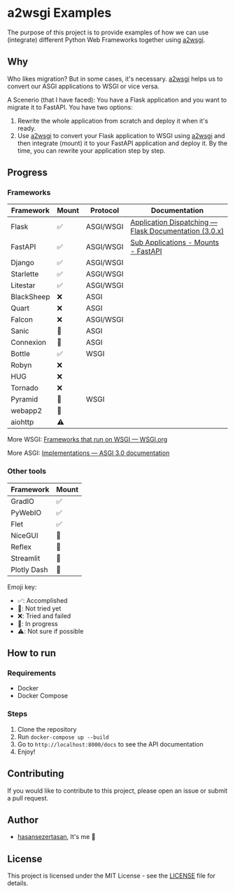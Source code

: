 # a2wsgi Examples

The purpose of this project is to provide examples of how we can use (integrate) different Python Web Frameworks together using [a2wsgi][a2wsgi].

## Why

Who likes migration? But in some cases, it's necessary. [a2wsgi] helps us to convert our ASGI applications to WSGI or vice versa.

A Scenerio (that I have faced): You have a Flask application and you want to migrate it to FastAPI. You have two options:

1. Rewrite the whole application from scratch and deploy it when it's ready.
2. Use [a2wsgi] to convert your Flask application to WSGI using [a2wsgi] and then integrate (mount) it to your FastAPI application and deploy it. By the time, you can rewrite your application step by step.

## Progress

### Frameworks

| Framework  | Mount                 | Protocol  | Documentation                                                                                                             |
| ---------- | --------------------- | --------- | ------------------------------------------------------------------------------------------------------------------------- |
| Flask      | :white_check_mark:    | ASGI/WSGI | [Application Dispatching — Flask Documentation (3.0.x)](https://flask.palletsprojects.com/en/3.0.x/patterns/appdispatch/) |
| FastAPI    | :white_check_mark:    | ASGI/WSGI | [Sub Applications - Mounts - FastAPI](https://fastapi.tiangolo.com/advanced/sub-applications/)                            |
| Django     | :white_check_mark:    | ASGI/WSGI |                                                                                                                           |
| Starlette  | :white_check_mark:    | ASGI/WSGI |                                                                                                                           |
| Litestar   | :white_check_mark:    | ASGI/WSGI |                                                                                                                           |
| BlackSheep | :x:                   | ASGI      |                                                                                                                           |
| Quart      | :x:                   | ASGI      |                                                                                                                           |
| Falcon     | :x:                   | ASGI/WSGI |                                                                                                                           |
| Sanic      | :white_square_button: | ASGI      |                                                                                                                           |
| Connexion  | :white_square_button: | ASGI      |                                                                                                                           |
| Bottle     | :white_check_mark:    | WSGI      |                                                                                                                           |
| Robyn      | :x:                   |           |                                                                                                                           |
| HUG        | :x:                   |           |                                                                                                                           |
| Tornado    | :x:                   |           |                                                                                                                           |
| Pyramid    | :white_square_button: | WSGI      |                                                                                                                           |
| webapp2    | :white_square_button: |           |                                                                                                                           |
| aiohttp    | :warning:             |           |                                                                                                                           |

More WSGI: [Frameworks that run on WSGI — WSGI.org](https://wsgi.readthedocs.io/en/latest/frameworks.html)

More ASGI: [Implementations — ASGI 3.0 documentation](https://asgi.readthedocs.io/en/latest/implementations.html)

### Other tools

| Framework   | Mount                 |
| ----------- | --------------------- |
| GradIO      | :white_check_mark:    |
| PyWebIO     | :white_check_mark:    |
| Flet        | :white_check_mark:    |
| NiceGUI     | :construction:        |
| Reflex      | :construction:        |
| Streamlit   | :white_square_button: |
| Plotly Dash | :white_square_button: |

Emoji key:

- :white_check_mark:: Accomplished
- :white_square_button:: Not tried yet
- :x:: Tried and failed
- :construction:: In progress
- :warning:: Not sure if possible

## How to run

### Requirements

- Docker
- Docker Compose

### Steps

1. Clone the repository
2. Run `docker-compose up --build`
3. Go to `http://localhost:8000/docs` to see the API documentation
4. Enjoy!

## Contributing

If you would like to contribute to this project, please open an issue or submit a pull request.

## Author

- [hasansezertasan](https://www.github.com/hasansezertasan), It's me :wave:

## License

This project is licensed under the MIT License - see the [LICENSE](LICENSE) file for details.

<!-- Links -->
[a2wsgi]: https://github.com/abersheeran/a2wsgi
